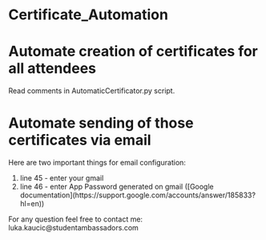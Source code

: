 # Certificate_Automation  
<h1> Automate creation of certificates for all attendees</h1>    
Read comments in AutomaticCertificator.py script. 
<h1>Automate sending of those certificates via email</h1>   
Here are two important things for email configuration:  
<ol>
<li>line 45 - enter your gmail</li>
<li>line 46 - enter App Password generated on gmail ([Google documentation](https://support.google.com/accounts/answer/185833?hl=en))</li>
</ol>  
For any question feel free to contact me:  
luka.kaucic@studentambassadors.com